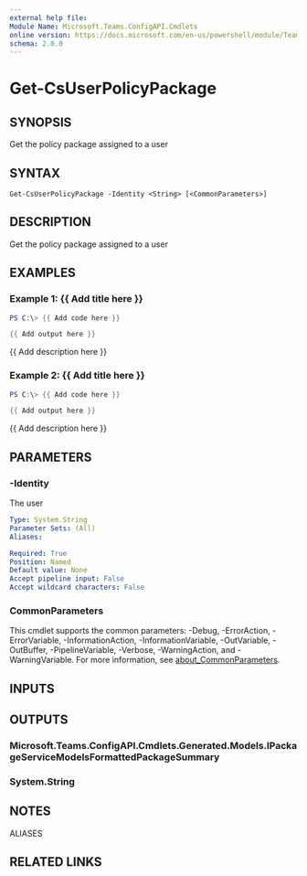 ```yaml
---
external help file:
Module Name: Microsoft.Teams.ConfigAPI.Cmdlets
online version: https://docs.microsoft.com/en-us/powershell/module/Teams/get-csuserpolicypackage
schema: 2.0.0
---
```


# Get-CsUserPolicyPackage

## SYNOPSIS
Get the policy package assigned to a user

## SYNTAX

```
Get-CsUserPolicyPackage -Identity <String> [<CommonParameters>]
```

## DESCRIPTION
Get the policy package assigned to a user

## EXAMPLES

### Example 1: {{ Add title here }}
```powershell
PS C:\> {{ Add code here }}

{{ Add output here }}
```

{{ Add description here }}

### Example 2: {{ Add title here }}
```powershell
PS C:\> {{ Add code here }}

{{ Add output here }}
```

{{ Add description here }}

## PARAMETERS

### -Identity
The user

```yaml
Type: System.String
Parameter Sets: (All)
Aliases:

Required: True
Position: Named
Default value: None
Accept pipeline input: False
Accept wildcard characters: False
```

### CommonParameters
This cmdlet supports the common parameters: -Debug, -ErrorAction, -ErrorVariable, -InformationAction, -InformationVariable, -OutVariable, -OutBuffer, -PipelineVariable, -Verbose, -WarningAction, and -WarningVariable. For more information, see [about_CommonParameters](http://go.microsoft.com/fwlink/?LinkID=113216).

## INPUTS

## OUTPUTS

### Microsoft.Teams.ConfigAPI.Cmdlets.Generated.Models.IPackageServiceModelsFormattedPackageSummary

### System.String

## NOTES

ALIASES

## RELATED LINKS


